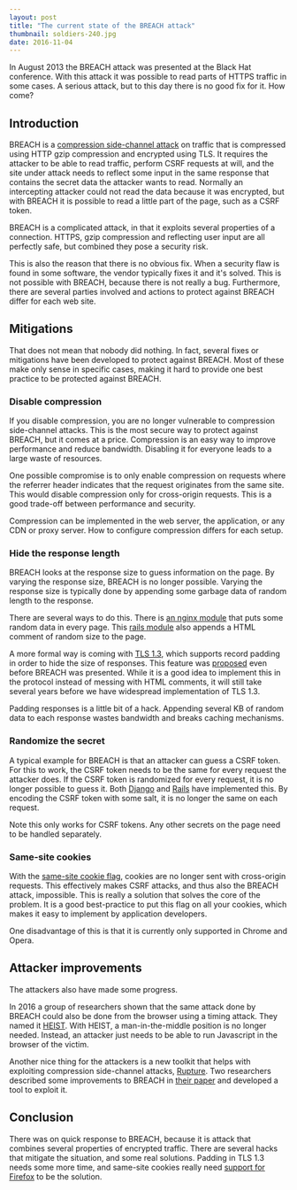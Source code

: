 ```yaml
---
layout: post
title: "The current state of the BREACH attack"
thumbnail: soldiers-240.jpg
date: 2016-11-04
---
```


In August 2013 the BREACH attack was presented at the Black Hat conference. With this attack it was possible to read parts of HTTPS traffic in some cases. A serious attack, but to this day there is no good fix for it. How come?

## Introduction

BREACH is a [compression side-channel attack](/2016/08/23/compression-side-channel-attacks/) on traffic that is compressed using HTTP gzip compression and encrypted using TLS. It requires the attacker to be able to read traffic, perform CSRF requests at will, and the site under attack needs to reflect some input in the same response that contains the secret data the attacker wants to read. Normally an intercepting attacker could not read the data because it was encrypted, but with BREACH it is possible to read a little part of the page, such as a CSRF token.

BREACH is a complicated attack, in that it exploits several properties of a connection. HTTPS, gzip compression and reflecting user input are all perfectly safe, but combined they pose a security risk.

This is also the reason that there is no obvious fix. When a security flaw is found in some software, the vendor typically fixes it and it's solved. This is not possible with BREACH, because there is not really a bug. Furthermore, there are several parties involved and  actions to protect against BREACH differ for each web site.

## Mitigations

That does not mean that nobody did nothing. In fact, several fixes or mitigations have been developed to protect against BREACH. Most of these make only sense in specific cases, making it hard to provide one best practice to be protected against BREACH.

### Disable compression

If you disable compression, you are no longer vulnerable to compression side-channel attacks. This is the most secure way to protect against BREACH, but it comes at a price. Compression is an easy way to improve performance and reduce bandwidth. Disabling it for everyone leads to a large waste of resources.

One possible compromise is to only enable compression on requests where the referrer header indicates that the request originates from the same site. This would disable compression only for cross-origin requests. This is a good trade-off between performance and security.

Compression can be implemented in the web server, the application, or any CDN or proxy server. How to configure compression differs for each setup.

### Hide the response length

BREACH looks at the response size to guess information on the page. By varying the response size, BREACH is no longer possible. Varying the response size is typically done by appending some garbage data of random length to the response.

There are several ways to do this. There is [an nginx module](https://github.com/nulab/nginx-length-hiding-filter-module) that puts some random data in every page. This [rails module](https://github.com/meldium/breach-mitigation-rails) also appends a HTML comment of random size to the page.

A more formal way is coming with [TLS 1.3](https://tlswg.github.io/tls13-spec/#rfc.section.5.4), which supports record padding in order to hide the size of responses. This feature was [proposed](https://tools.ietf.org/html/draft-pironti-tls-length-hiding-00) even before BREACH was presented. While it is a good idea to implement this in the protocol instead of messing with HTML comments, it will still take several years before we have widespread implementation of TLS 1.3.

Padding responses is a little bit of a hack. Appending several KB of random data to each response wastes bandwidth and breaks caching mechanisms.

### Randomize the secret

A typical example for BREACH is that an attacker can guess a CSRF token. For this to work, the CSRF token needs to be the same for every request the attacker does. If the CSRF token is randomized for every request, it is no longer possible to guess it. Both [Django](https://code.djangoproject.com/ticket/20869) and [Rails](https://github.com/meldium/breach-mitigation-rails) have implemented this. By encoding the CSRF token with some salt, it is no longer the same on each request.

Note this only works for CSRF tokens. Any other secrets on the page need to be handled separately.

### Same-site cookies

With the [same-site cookie flag](/2016/04/14/preventing-csrf-with-samesite-cookie-attribute/), cookies are no longer sent with cross-origin requests. This effectively makes CSRF attacks, and thus also the BREACH attack, impossible. This is really a solution that solves the core of the problem. It is a good best-practice to put this flag on all your cookies, which makes it easy to implement by application developers.

One disadvantage of this is that it is currently only supported in Chrome and Opera.

## Attacker improvements

The attackers also have made some progress.

In 2016 a group of researchers shown that the same attack done by BREACH could also be done from the browser using a timing attack. They named it [HEIST](https://www.blackhat.com/docs/us-16/materials/us-16-VanGoethem-HEIST-HTTP-Encrypted-Information-Can-Be-Stolen-Through-TCP-Windows-wp.pdf). With HEIST, a man-in-the-middle position is no longer needed. Instead, an attacker just needs to be able to run Javascript in the browser of the victim.

Another nice thing for the attackers is a new toolkit that helps with exploiting compression side-channel attacks, [Rupture](https://ruptureit.com/). Two researchers described some improvements to BREACH in [their paper](file:///home/sjoerd/Downloads/asia-16-Practical-New-Developments-In-The-BREACH-Attack-wp.pdf) and developed a tool to exploit it.

## Conclusion

There was on quick response to BREACH, because it is attack that combines several properties of encrypted traffic. There are several hacks that mitigate the situation, and some real solutions. Padding in TLS 1.3 needs some more time, and same-site cookies really need [support for Firefox](https://bugzilla.mozilla.org/show_bug.cgi?id=795346) to be the solution.

